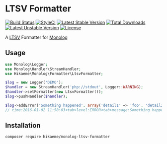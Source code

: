 # LTSV Formatter #

[![Build Status](https://travis-ci.org/fjyuu/monolog-ltsv-formatter.svg?branch=master)](https://travis-ci.org/fjyuu/monolog-ltsv-formatter)
[![StyleCI](https://styleci.io/repos/48897113/shield)](https://styleci.io/repos/48897113)
[![Latest Stable Version](https://poser.pugx.org/hikaeme/monolog-ltsv-formatter/v/stable)](https://packagist.org/packages/hikaeme/monolog-ltsv-formatter)
[![Total Downloads](https://poser.pugx.org/hikaeme/monolog-ltsv-formatter/downloads)](https://packagist.org/packages/hikaeme/monolog-ltsv-formatter)
[![Latest Unstable Version](https://poser.pugx.org/hikaeme/monolog-ltsv-formatter/v/unstable)](https://packagist.org/packages/hikaeme/monolog-ltsv-formatter)
[![License](https://poser.pugx.org/hikaeme/monolog-ltsv-formatter/license)](https://packagist.org/packages/hikaeme/monolog-ltsv-formatter)

A [LTSV](http://ltsv.org/) Formatter for [Monolog](https://github.com/Seldaek/monolog)

## Usage ##

```php
use Monolog\Logger;
use Monolog\Handler\StreamHandler;
use Hikaeme\Monolog\Formatter\LtsvFormatter;

$log = new Logger('DEMO');
$handler = new StreamHandler('php://stdout', Logger::WARNING);
$handler->setFormatter(new LtsvFormatter());
$log->pushHandler($handler);

$log->addError('Something happened', array('detail1' => 'foo', 'detail2' => 'bar'));
// time:2016-01-02 11:58:03<tab>level:ERROR<tab>message:Something happened<tab>detail1:foo<tab>detail2:bar
```

## Installation ##

```
composer require hikaeme/monolog-ltsv-formatter
```
